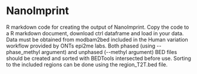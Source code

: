# NanoImprint

R markdown code for creating the output of NanoImprint. Copy the code to a R markdown document, download ctrl dataframe and load in your data. Data must be obtained from modbam2bed included in the Human variation workflow provided by ONTs epi2me labs. Both phased (using --phase_methyl argument) and unphased (--methyl argument) BED files should be created and sorted with BEDTools intersected before use. Sorting to the included regions can be done using the region_T2T.bed file. 

